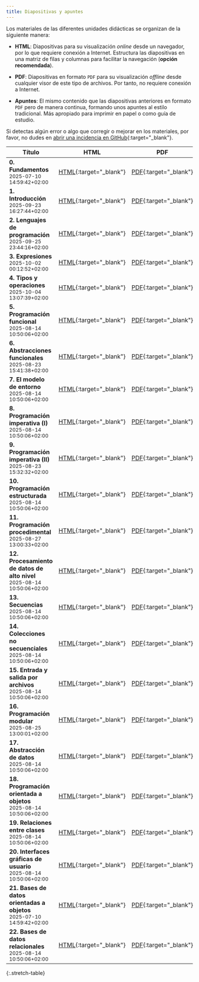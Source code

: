 ```yaml
---
title: Diapositivas y apuntes
---
```


Los materiales de las diferentes unidades didácticas se organizan de la siguiente manera:

- **HTML**: Diapositivas para su visualización *online* desde un navegador, por lo que requiere conexión a Internet. Estructura las diapositivas en una matriz de filas y columnas para facilitar la navegación (**opción recomendada**).

- **PDF**: Diapositivas en formato `PDF` para su visualización *offline* desde cualquier visor de este tipo de archivos. Por tanto, no requiere conexión a Internet.

- **Apuntes**: El mismo contenido que las diapositivas anteriores en formato `PDF` pero de manera continua, formando unos apuntes al estilo tradicional. Más apropiado para imprimir en papel o como guía de estudio.

Si detectas algún error o algo que corregir o mejorar en los materiales, por favor, no dudes en [abrir una incidencia en GitHub](https://github.com/ricpelo/pro/issues/new){:target="_blank"}.

| Título | HTML | PDF | Apuntes | Ejercicios | Prácticas |
| ------ |:----:|:---:|:-------:|:----------:|:---------:|
| <strong>0. Fundamentos</strong><br><small class="fecha" title="Última actualización">2025-07-10 14:59:42+02:00</small> | [HTML](slides/fundamentos.html){:target="_blank"} | [PDF](pdf/fundamentos.pdf){:target="_blank"} | [Apuntes](apuntes/fundamentos-apuntes.pdf){:target="_blank"} | 
| <strong>1. Introducción</strong><br><small class="fecha" title="Última actualización">2025-09-23 16:27:44+02:00</small> | [HTML](slides/introduccion.html){:target="_blank"} | [PDF](pdf/introduccion.pdf){:target="_blank"} | [Apuntes](apuntes/introduccion-apuntes.pdf){:target="_blank"} | [Ejercicios](ejercicios/introduccion-ejercicios.pdf){:target="_blank"}<br><small class="fecha" title="Última actualización">2025-07-10 14:59:42+02:00</small>
| <strong>2. Lenguajes de programación</strong><br><small class="fecha" title="Última actualización">2025-09-25 23:44:16+02:00</small> | [HTML](slides/lenguajes-de-programacion.html){:target="_blank"} | [PDF](pdf/lenguajes-de-programacion.pdf){:target="_blank"} | [Apuntes](apuntes/lenguajes-de-programacion-apuntes.pdf){:target="_blank"} |  | [Prácticas](practicas/lenguajes-de-programacion-practicas.pdf){:target="_blank"}<br><small class="fecha" title="Última actualización">2025-09-25 23:44:16+02:00</small>
| <strong>3. Expresiones</strong><br><small class="fecha" title="Última actualización">2025-10-02 00:12:52+02:00</small> | [HTML](slides/expresiones.html){:target="_blank"} | [PDF](pdf/expresiones.pdf){:target="_blank"} | [Apuntes](apuntes/expresiones-apuntes.pdf){:target="_blank"} | [Ejercicios](ejercicios/expresiones-ejercicios.pdf){:target="_blank"}<br><small class="fecha" title="Última actualización">2025-10-01 23:21:02+02:00</small>
| <strong>4. Tipos y operaciones</strong><br><small class="fecha" title="Última actualización">2025-10-04 13:07:39+02:00</small> | [HTML](slides/tipos-y-operaciones.html){:target="_blank"} | [PDF](pdf/tipos-y-operaciones.pdf){:target="_blank"} | [Apuntes](apuntes/tipos-y-operaciones-apuntes.pdf){:target="_blank"} | [Ejercicios](ejercicios/tipos-y-operaciones-ejercicios.pdf){:target="_blank"}<br><small class="fecha" title="Última actualización">2025-10-01 23:21:02+02:00</small>
| <strong>5. Programación funcional</strong><br><small class="fecha" title="Última actualización">2025-08-14 10:50:06+02:00</small> | [HTML](slides/programacion-funcional.html){:target="_blank"} | [PDF](pdf/programacion-funcional.pdf){:target="_blank"} | [Apuntes](apuntes/programacion-funcional-apuntes.pdf){:target="_blank"} | 
| <strong>6. Abstracciones funcionales</strong><br><small class="fecha" title="Última actualización">2025-08-23 15:41:38+02:00</small> | [HTML](slides/abstracciones-funcionales.html){:target="_blank"} | [PDF](pdf/abstracciones-funcionales.pdf){:target="_blank"} | [Apuntes](apuntes/abstracciones-funcionales-apuntes.pdf){:target="_blank"} | [Ejercicios](ejercicios/abstracciones-funcionales-ejercicios.pdf){:target="_blank"}<br><small class="fecha" title="Última actualización">2025-08-14 10:50:06+02:00</small>
| <strong>7. El modelo de entorno</strong><br><small class="fecha" title="Última actualización">2025-08-14 10:50:06+02:00</small> | [HTML](slides/el-modelo-de-entorno.html){:target="_blank"} | [PDF](pdf/el-modelo-de-entorno.pdf){:target="_blank"} | [Apuntes](apuntes/el-modelo-de-entorno-apuntes.pdf){:target="_blank"} | 
| <strong>8. Programación imperativa (I)</strong><br><small class="fecha" title="Última actualización">2025-08-14 10:50:06+02:00</small> | [HTML](slides/programacion-imperativa-i.html){:target="_blank"} | [PDF](pdf/programacion-imperativa-i.pdf){:target="_blank"} | [Apuntes](apuntes/programacion-imperativa-i-apuntes.pdf){:target="_blank"} | 
| <strong>9. Programación imperativa (II)</strong><br><small class="fecha" title="Última actualización">2025-08-23 15:32:32+02:00</small> | [HTML](slides/programacion-imperativa-ii.html){:target="_blank"} | [PDF](pdf/programacion-imperativa-ii.pdf){:target="_blank"} | [Apuntes](apuntes/programacion-imperativa-ii-apuntes.pdf){:target="_blank"} | [Ejercicios](ejercicios/programacion-imperativa-ii-ejercicios.pdf){:target="_blank"}<br><small class="fecha" title="Última actualización">2025-08-14 10:50:06+02:00</small>
| <strong>10. Programación estructurada</strong><br><small class="fecha" title="Última actualización">2025-08-14 10:50:06+02:00</small> | [HTML](slides/programacion-estructurada.html){:target="_blank"} | [PDF](pdf/programacion-estructurada.pdf){:target="_blank"} | [Apuntes](apuntes/programacion-estructurada-apuntes.pdf){:target="_blank"} | [Ejercicios](ejercicios/programacion-estructurada-ejercicios.pdf){:target="_blank"}<br><small class="fecha" title="Última actualización">2025-07-10 14:59:42+02:00</small>
| <strong>11. Programación procedimental</strong><br><small class="fecha" title="Última actualización">2025-08-27 13:00:33+02:00</small> | [HTML](slides/programacion-procedimental.html){:target="_blank"} | [PDF](pdf/programacion-procedimental.pdf){:target="_blank"} | [Apuntes](apuntes/programacion-procedimental-apuntes.pdf){:target="_blank"} | 
| <strong>12. Procesamiento de datos de alto nivel</strong><br><small class="fecha" title="Última actualización">2025-08-14 10:50:06+02:00</small> | [HTML](slides/procesamiento-de-datos-de-alto-nivel.html){:target="_blank"} | [PDF](pdf/procesamiento-de-datos-de-alto-nivel.pdf){:target="_blank"} | [Apuntes](apuntes/procesamiento-de-datos-de-alto-nivel-apuntes.pdf){:target="_blank"} | 
| <strong>13. Secuencias</strong><br><small class="fecha" title="Última actualización">2025-08-14 10:50:06+02:00</small> | [HTML](slides/secuencias.html){:target="_blank"} | [PDF](pdf/secuencias.pdf){:target="_blank"} | [Apuntes](apuntes/secuencias-apuntes.pdf){:target="_blank"} | 
| <strong>14. Colecciones no secuenciales</strong><br><small class="fecha" title="Última actualización">2025-08-14 10:50:06+02:00</small> | [HTML](slides/colecciones-no-secuenciales.html){:target="_blank"} | [PDF](pdf/colecciones-no-secuenciales.pdf){:target="_blank"} | [Apuntes](apuntes/colecciones-no-secuenciales-apuntes.pdf){:target="_blank"} | [Ejercicios](ejercicios/colecciones-no-secuenciales-ejercicios.pdf){:target="_blank"}<br><small class="fecha" title="Última actualización">2025-08-14 10:50:06+02:00</small>
| <strong>15. Entrada y salida por archivos</strong><br><small class="fecha" title="Última actualización">2025-08-14 10:50:06+02:00</small> | [HTML](slides/entrada-y-salida-por-archivos.html){:target="_blank"} | [PDF](pdf/entrada-y-salida-por-archivos.pdf){:target="_blank"} | [Apuntes](apuntes/entrada-y-salida-por-archivos-apuntes.pdf){:target="_blank"} | 
| <strong>16. Programación modular</strong><br><small class="fecha" title="Última actualización">2025-08-25 13:00:01+02:00</small> | [HTML](slides/programacion-modular.html){:target="_blank"} | [PDF](pdf/programacion-modular.pdf){:target="_blank"} | [Apuntes](apuntes/programacion-modular-apuntes.pdf){:target="_blank"} | [Ejercicios](ejercicios/programacion-modular-ejercicios.pdf){:target="_blank"}<br><small class="fecha" title="Última actualización">2025-08-14 10:50:06+02:00</small> | [Prácticas](practicas/programacion-modular-practicas.pdf){:target="_blank"}<br><small class="fecha" title="Última actualización">2025-08-14 10:50:06+02:00</small>
| <strong>17. Abstracción de datos</strong><br><small class="fecha" title="Última actualización">2025-08-14 10:50:06+02:00</small> | [HTML](slides/abstraccion-de-datos.html){:target="_blank"} | [PDF](pdf/abstraccion-de-datos.pdf){:target="_blank"} | [Apuntes](apuntes/abstraccion-de-datos-apuntes.pdf){:target="_blank"} | 
| <strong>18. Programación orientada a objetos</strong><br><small class="fecha" title="Última actualización">2025-08-14 10:50:06+02:00</small> | [HTML](slides/programacion-orientada-a-objetos.html){:target="_blank"} | [PDF](pdf/programacion-orientada-a-objetos.pdf){:target="_blank"} | [Apuntes](apuntes/programacion-orientada-a-objetos-apuntes.pdf){:target="_blank"} | [Ejercicios](ejercicios/programacion-orientada-a-objetos-ejercicios.pdf){:target="_blank"}<br><small class="fecha" title="Última actualización">2025-07-10 14:59:42+02:00</small>
| <strong>19. Relaciones entre clases</strong><br><small class="fecha" title="Última actualización">2025-08-14 10:50:06+02:00</small> | [HTML](slides/relaciones-entre-clases.html){:target="_blank"} | [PDF](pdf/relaciones-entre-clases.pdf){:target="_blank"} | [Apuntes](apuntes/relaciones-entre-clases-apuntes.pdf){:target="_blank"} | [Ejercicios](ejercicios/relaciones-entre-clases-ejercicios.pdf){:target="_blank"}<br><small class="fecha" title="Última actualización">2025-07-10 14:59:42+02:00</small>
| <strong>20. Interfaces gráficas de usuario</strong><br><small class="fecha" title="Última actualización">2025-08-14 10:50:06+02:00</small> | [HTML](slides/interfaces-graficas-de-usuario.html){:target="_blank"} | [PDF](pdf/interfaces-graficas-de-usuario.pdf){:target="_blank"} | [Apuntes](apuntes/interfaces-graficas-de-usuario-apuntes.pdf){:target="_blank"} | 
| <strong>21. Bases de datos orientadas a objetos</strong><br><small class="fecha" title="Última actualización">2025-07-10 14:59:42+02:00</small> | [HTML](slides/bases-de-datos-orientadas-a-objetos.html){:target="_blank"} | [PDF](pdf/bases-de-datos-orientadas-a-objetos.pdf){:target="_blank"} | [Apuntes](apuntes/bases-de-datos-orientadas-a-objetos-apuntes.pdf){:target="_blank"} | 
| <strong>22. Bases de datos relacionales</strong><br><small class="fecha" title="Última actualización">2025-08-14 10:50:06+02:00</small> | [HTML](slides/bases-de-datos-relacionales.html){:target="_blank"} | [PDF](pdf/bases-de-datos-relacionales.pdf){:target="_blank"} | [Apuntes](apuntes/bases-de-datos-relacionales-apuntes.pdf){:target="_blank"} | 
{:.stretch-table}
